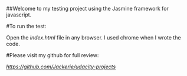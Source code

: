 ##Welcome to my testing project using the Jasmine framework for javascript.


#To run the test:

Open the *index.html* file in any browser. I used chrome when I wrote the code.

#Please visit my github for full review: 

*https://github.com/Jackerie/udacity-projects*

